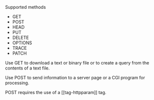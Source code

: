 Supported methods

- GET
- POST
- HEAD
- PUT
- DELETE
- OPTIONS
- TRACE
- PATCH

Use GET to download a text or binary file or to create a query from the contents of a text file.

Use POST to send information to a server page or a CGI program for processing.

POST requires the use of a [[tag-httpparam]] tag.
